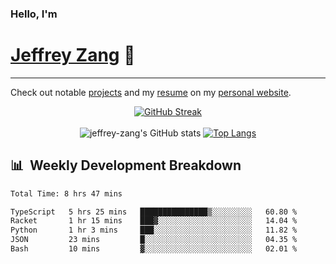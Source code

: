 
### Hello, I'm 
# [Jeffrey Zang](https://www.linkedin.com/in/jeffreyzang/) 🦀

---

Check out notable [projects](https://jeffz.dev/projects) and my [resume](https://jeffz.dev/resume) on my [personal website](https://jeffz.dev/).

<div align = 'center'>

[![GitHub Streak](https://github-readme-streak-stats.herokuapp.com/?user=jeffrey-zang&theme=tokyonight)](https://git.io/streak-stats)
<br></br>
![jeffrey-zang's GitHub stats](https://github-readme-stats.vercel.app/api?username=jeffrey-zang&show_icons=true&theme=tokyonight&hide_rank=true&hide=stars) 
[![Top Langs](https://github-readme-stats.vercel.app/api/top-langs/?username=jeffrey-zang&hide=ShaderLab,HLSL&layout=compact&theme=tokyonight)](https://github.com/anuraghazra/github-readme-stats)

</div>

## 📊 &nbsp;Weekly Development Breakdown
<!--START_SECTION:waka-->

```txt
Total Time: 8 hrs 47 mins

TypeScript   5 hrs 25 mins   ███████████████▒░░░░░░░░░   60.80 %
Racket       1 hr 15 mins    ███▓░░░░░░░░░░░░░░░░░░░░░   14.04 %
Python       1 hr 3 mins     ███░░░░░░░░░░░░░░░░░░░░░░   11.82 %
JSON         23 mins         █░░░░░░░░░░░░░░░░░░░░░░░░   04.35 %
Bash         10 mins         ▓░░░░░░░░░░░░░░░░░░░░░░░░   02.01 %
```

<!--END_SECTION:waka-->

